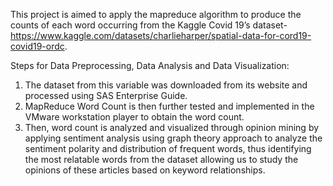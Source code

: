 This project is aimed to apply the mapreduce algorithm to produce the counts of each word occurring from the Kaggle Covid 19’s dataset- https://www.kaggle.com/datasets/charlieharper/spatial-data-for-cord19-covid19-ordc. 

Steps for Data Preprocessing, Data Analysis and Data Visualization: 
1. The dataset from this variable was downloaded from its website and processed using SAS Enterprise Guide.
2. MapReduce Word Count is then further tested and implemented in the VMware workstation player to obtain the word count. 
3. Then, word count is analyzed and visualized through opinion mining by applying sentiment analysis using graph theory approach to analyze the sentiment polarity and distribution of frequent words, thus identifying the most relatable words from the dataset allowing us to study the opinions of these articles based on keyword relationships.
